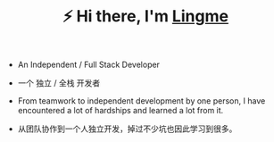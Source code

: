 <h1 align="center">⚡ Hi there, I'm <a href="https://lingmin.me/" target="_blank">Lingme</a></h1>

</br>

* An Independent / Full Stack Developer

* 一个 独立 / 全栈 开发者

* From teamwork to independent development by one person, I have encountered a lot of hardships and learned a lot from it.

* 从团队协作到一个人独立开发，掉过不少坑也因此学习到很多。
